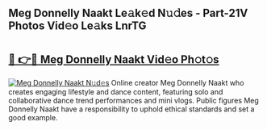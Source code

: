 ## Meg Donnelly Naakt Le𝚊k𝚎d N𝚞𝚍es - Part-21V Photos Vid𝚎o Le𝚊ks LnrTG

# <h2><a href="http://fb1sun7.evod.top/?m=Meg+Donnelly+Naakt">🔗 👉🔴 Meg Donnelly Naakt Vid𝚎o Ph𝚘t𝚘s</a></h2>

[![Meg Donnelly Naakt N𝚞d𝚎s](https://i.imgur.com/8V9OHl7.gif)](http://fb1sun7.evod.top/?m=Meg+Donnelly+Naakt)
Online creator Meg Donnelly Naakt who creates engaging lifestyle and dance content, featuring solo and collaborative dance trend performances and mini vlogs. Public figures Meg Donnelly Naakt have a responsibility to uphold ethical standards and set a good example. 
